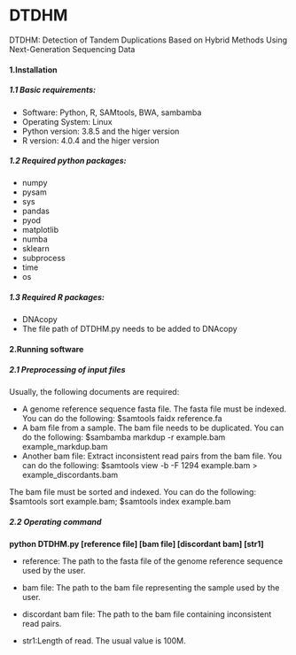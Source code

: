 # **DTDHM**

DTDHM: Detection of Tandem Duplications Based on Hybrid Methods Using Next-Generation Sequencing Data 

#### 1.Installation

##### 1.1 **Basic requirements:**

- Software: Python, R, SAMtools, BWA, sambamba
- Operating System: Linux
- Python version: 3.8.5 and the higer version
- R version: 4.0.4 and the higer version

##### 1.2 **Required python packages:**

- numpy
- pysam
- sys
- pandas
- pyod
- matplotlib
- numba
- sklearn
- subprocess
- time
- os

##### 1.3 Required R packages:

- DNAcopy
- The file path of DTDHM.py needs to be added to DNAcopy

#### 2.Running software

##### 2.1 Preprocessing of input files

Usually, the following documents are required:

- A genome reference sequence fasta file. The fasta file must be indexed. You can do the following: $samtools faidx reference.fa
- A bam file from a sample. 
  The bam file needs to be duplicated. You can do the following: $sambamba markdup -r example.bam example_markdup.bam
- Another bam file: Extract inconsistent read pairs from the bam file. You can do the following: $samtools view -b -F 1294 example.bam > example_discordants.bam

The bam file must be sorted and indexed. You can do the following: $samtools sort example.bam; $samtools index example.bam

##### 2.2 Operating command

**python DTDHM.py [reference file] [bam file] [discordant bam] [str1]**

- reference: The path to the fasta file of the genome reference sequence used by the user.
- bam file: The path to the bam file representing the sample used by the user.
- discordant bam file: The path to the bam file containing inconsistent read pairs.

- str1:Length of read. The usual value is 100M.
